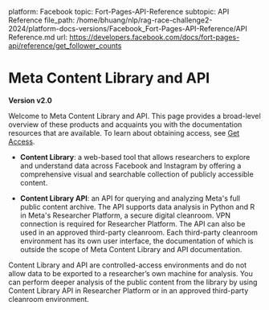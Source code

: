 platform: Facebook
topic: Fort-Pages-API-Reference
subtopic: API Reference
file_path: /home/bhuang/nlp/rag-race-challenge2-2024/platform-docs-versions/Facebook_Fort-Pages-API-Reference/API Reference.md
url: https://developers.facebook.com/docs/fort-pages-api/reference/get_follower_counts

# Meta Content Library and API

**Version v2.0**

Welcome to Meta Content Library and API. This page provides a broad-level overview of these products and acquaints you with the documentation resources that are available. To learn about obtaining access, see [Get Access](https://developers.facebook.com/docs/content-library-api/get-access).

* **Content Library**: a web-based tool that allows researchers to explore and understand data across Facebook and Instagram by offering a comprehensive visual and searchable collection of publicly accessible content.
    
* **Content Library API**: an API for querying and analyzing Meta's full public content archive. The API supports data analysis in Python and R in Meta's Researcher Platform, a secure digital cleanroom. VPN connection is required for Researcher Platform. The API can also be used in an approved third-party cleanroom. Each third-party cleanroom environment has its own user interface, the documentation of which is outside the scope of Meta Content Library and API documentation.
    

Content Library and API are controlled-access environments and do not allow data to be exported to a researcher’s own machine for analysis. You can perform deeper analysis of the public content from the library by using Content Library API in Researcher Platform or in an approved third-party cleanroom environment.